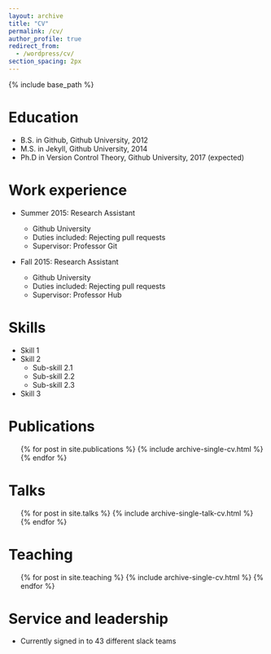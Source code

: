 ```yaml
---
layout: archive
title: "CV"
permalink: /cv/
author_profile: true
redirect_from:
  - /wordpress/cv/
section_spacing: 2px
---
```


{% include base_path %}

Education
======
* B.S. in Github, Github University, 2012
* M.S. in Jekyll, Github University, 2014
* Ph.D in Version Control Theory, Github University, 2017 (expected)

<p style="height:{{ page.section_spacing }}"> </p>

Work experience
======
* Summer 2015: Research Assistant
  * Github University
  * Duties included: Rejecting pull requests
  * Supervisor: Professor Git

* Fall 2015: Research Assistant
  * Github University
  * Duties included: Rejecting pull requests
  * Supervisor: Professor Hub
  
<p style="height:{{ page.section_spacing }}"> </p>

Skills
======
* Skill 1
* Skill 2
  * Sub-skill 2.1
  * Sub-skill 2.2
  * Sub-skill 2.3
* Skill 3

<p style="height:{{ page.section_spacing }}"> </p>

Publications
======
  <ul>{% for post in site.publications %}
    {% include archive-single-cv.html %}
  {% endfor %}</ul>
  
<p style="height:{{ page.section_spacing }}"> </p>

Talks
======
  <ul>{% for post in site.talks %}
    {% include archive-single-talk-cv.html %}
  {% endfor %}</ul>
  
<p style="height:{{ page.section_spacing }}"> </p>

Teaching
======
  <ul>{% for post in site.teaching %}
    {% include archive-single-cv.html %}
  {% endfor %}</ul>
  
<p style="height:{{ page.section_spacing }}"> </p>

Service and leadership
======
* Currently signed in to 43 different slack teams
